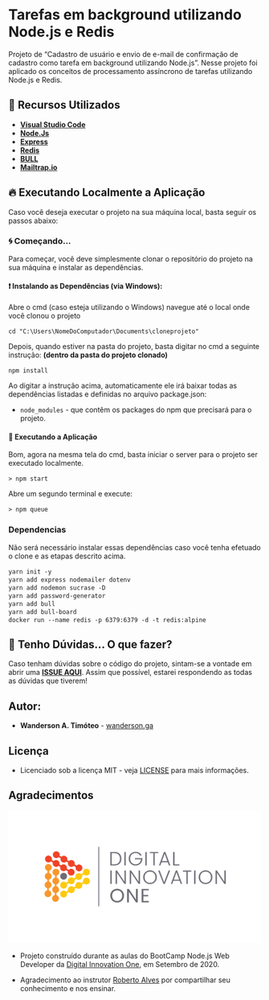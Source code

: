 # Tarefas em background utilizando Node.js e Redis

Projeto de “Cadastro de usuário e envio de e-mail de confirmação de cadastro como tarefa em background utilizando Node.js”.
Nesse projeto foi aplicado os conceitos de processamento assíncrono de tarefas utilizando Node.js e Redis.


## 🚀 Recursos Utilizados

* **[Visual Studio Code](https://code.visualstudio.com/?WT.mc_id=vuechatapp_swa-github-gllemos)**
* **[Node.Js](https://nodejs.org/en/)**
* **[Express](http://expressjs.com/pt-br/
)**
* **[Redis](https://redis.io/
)**
* **[BULL](https://github.com/OptimalBits/bull
)**
* **[Mailtrap.io](https://mailtrap.io/)**




## 🔥 Executando Localmente a Aplicação 

Caso você deseja executar o projeto na sua máquina local, basta seguir os passos abaixo:

### 🌀 Começando... 

Para começar, você deve simplesmente clonar o repositório do projeto na sua máquina e instalar as dependências.

#### ❗️ Instalando as Dependências (via Windows): 

Abre o cmd (caso esteja utilizando o Windows) navegue até o local onde você clonou o projeto

```
cd "C:\Users\NomeDoComputador\Documents\cloneprojeto"
```

Depois, quando estiver na pasta do projeto, basta digitar no cmd a seguinte instrução: **(dentro da pasta do projeto clonado)**

```
npm install
```

Ao digitar a instrução acima, automaticamente ele irá baixar todas as dependências listadas e definidas no arquivo package.json:

* `node_modules` - que contêm os packages do npm que precisará para o projeto.

#### 💨 Executando a Aplicação 

Bom, agora na mesma tela do cmd, basta iniciar o server para o projeto ser executado localmente.

```
> npm start
```
Abre um segundo terminal e execute:

```
> npm queue
```


### Dependencias
Não será necessário instalar essas dependências caso você tenha efetuado o clone e as etapas descrito acima. 
```
yarn init -y
yarn add express nodemailer dotenv
yarn add nodemon sucrase -D
yarn add password-generator
yarn add bull
yarn add bull-board
docker run --name redis -p 6379:6379 -d -t redis:alpine

```


## 🚩 Tenho Dúvidas... O que fazer? 

Caso tenham dúvidas sobre o código do projeto, sintam-se a vontade em abrir uma **[ISSUE AQUI](https://github.com/Wanderson-A-Timoteo/Tarefas-em-background-utilizando-Node.js-e-Redis/issues)**. Assim que possível, estarei respondendo as todas as dúvidas que tiverem!

## Autor:

* **Wanderson A. Timóteo** - [wanderson.ga](https://wanderson.ga)


## Licença

* Licenciado sob a licença MIT - veja [LICENSE](LICENSE) para mais informações.

## Agradecimentos

![Preview](https://github.com/Wanderson-A-Timoteo/Tarefas-em-background-utilizando-Node.js-e-Redis/blob/master/cover_dio.jpg?raw=true)

* Projeto construído durante as aulas do BootCamp Node.js Web Developer da [Digital Innovation One](https://web.digitalinnovation.one/), em Setembro de 2020. 

* Agradecimento ao instrutor [Roberto Alves](https://github.com/robertosousa1) por compartilhar seu conhecimento e nos ensinar.